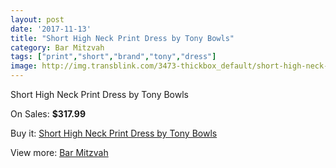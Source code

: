```yaml
---
layout: post
date: '2017-11-13'
title: "Short High Neck Print Dress by Tony Bowls"
category: Bar Mitzvah
tags: ["print","short","brand","tony","dress"]
image: http://img.transblink.com/3473-thickbox_default/short-high-neck-print-dress-by-tony-bowls.jpg
---
```

Short High Neck Print Dress by Tony Bowls

On Sales: **$317.99**
<a href="https://www.transblink.com/en/bar-mitzvah/1100-short-high-neck-print-dress-by-tony-bowls.html"><amp-img layout="responsive" width="600" height="600" src="//img.transblink.com/3473-thickbox_default/short-high-neck-print-dress-by-tony-bowls.jpg" alt="Short High Neck Print Dress by Tony Bowls 0" /></a>
<a href="https://www.transblink.com/en/bar-mitzvah/1100-short-high-neck-print-dress-by-tony-bowls.html"><amp-img layout="responsive" width="600" height="600" src="//img.transblink.com/3474-thickbox_default/short-high-neck-print-dress-by-tony-bowls.jpg" alt="Short High Neck Print Dress by Tony Bowls 1" /></a>

Buy it: [Short High Neck Print Dress by Tony Bowls](https://www.transblink.com/en/bar-mitzvah/1100-short-high-neck-print-dress-by-tony-bowls.html "Short High Neck Print Dress by Tony Bowls")

View more: [Bar Mitzvah](https://www.transblink.com/en/2-bar-mitzvah "Bar Mitzvah")